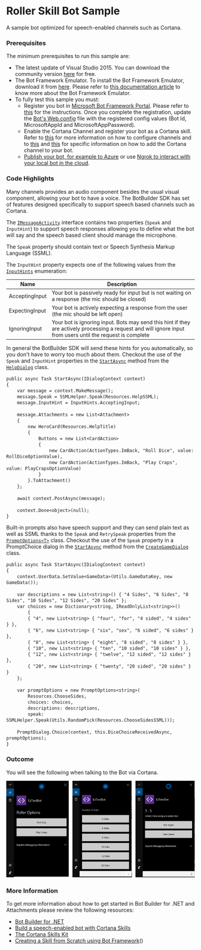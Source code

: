 # Roller Skill Bot Sample

A sample bot optimized for speech-enabled channels such as Cortana.

### Prerequisites

The minimum prerequisites to run this sample are:
* The latest update of Visual Studio 2015. You can download the community version [here](http://www.visualstudio.com) for free.
* The Bot Framework Emulator. To install the Bot Framework Emulator, download it from [here](https://emulator.botframework.com/). Please refer to [this documentation article](https://github.com/microsoft/botframework-emulator/wiki/Getting-Started) to know more about the Bot Framework Emulator.
* To fully test this sample you must:
    * Register you bot in [Microsoft Bot Framework Portal](https://dev.botframework.com/bots). Please refer to [this](https://docs.microsoft.com/en-us/bot-framework/portal-register-bot) for the instructions. Once you complete the registration, update the [Bot's Web.config](Web.config#L9-L11) file with the registered config values (Bot Id, MicrosoftAppId and MicrosoftAppPassword). 
    * Enable the Cortana Channel and register your bot as a Cortana skill. Refer to [this](https://docs.microsoft.com/en-us/bot-framework/portal-configure-channels) for more information on how to configure channels and to [this](https://docs.microsoft.com/en-us/bot-framework/channels/channel-cortana) and [this](https://docs.microsoft.com/en-us/cortana/tutorials/bot-skills/add-bot-to-cortana-channel) for specific information on how to add the Cortana channel to your bot.
    *  [Publish your bot, for example to Azure](https://docs.microsoft.com/en-us/bot-framework/deploy-bot-overview) or use [Ngrok to interact with your local bot in the cloud](https://blogs.msdn.microsoft.com/jamiedalton/2016/07/29/ms-bot-framework-ngrok/).


### Code Highlights
Many channels provides an audio component besides the usual visual component, allowing your bot to have a voice. The BotBuilder SDK has set of features designed specifically to support speech based channels such as Cortana. 

The [`IMessageActivity`](https://github.com/Microsoft/BotBuilder/blob/master/CSharp/Library/Microsoft.Bot.Connector.Shared/IMessageActivity.cs) interface contains two properties (`Speak` and `InputHint`) to support speech responses allowing you to define what the bot will say and the speech based client should manage the microphone.

The `Speak` property should contain text or Speech Synthesis Markup Language (SSML). 

The `InputHint` property expects one of the following values from the [`InputHints`](https://github.com/Microsoft/BotBuilder/blob/master/CSharp/Library/Microsoft.Bot.Connector.Shared/InputHints.cs) enumeration:

|Name|Description|
|---|---|
|AcceptingInput|Your bot is passively ready for input but is not waiting on a response (the mic should be closed)|
|ExpectingInput|Your bot is actively expecting a response from the user (the mic should be left open)|
|IgnoringInput|Your bot is ignoring input. Bots may send this hint if they are actively processing a request and will ignore input from users until the request is complete|

In general the BotBuilder SDK will send these hints for you automatically, so you don't have to worry too much about them. Checkout the use of the `Speak` and `InputHint` properties in the [`StartAsync`](Dialogs/HelpDialog.cs#L20-L21) method from the [`HelpDialog`](Dialogs/HelpDialog.cs) class.

```
public async Task StartAsync(IDialogContext context)
{
    var message = context.MakeMessage();
    message.Speak = SSMLHelper.Speak(Resources.HelpSSML);
    message.InputHint = InputHints.AcceptingInput;

    message.Attachments = new List<Attachment>
    {
        new HeroCard(Resources.HelpTitle)
        {
            Buttons = new List<CardAction>
            {
                new CardAction(ActionTypes.ImBack, "Roll Dice", value: RollDiceOptionValue),
                new CardAction(ActionTypes.ImBack, "Play Craps", value: PlayCrapsOptionValue)
            }
        }.ToAttachment()
    };

    await context.PostAsync(message);

    context.Done<object>(null);
}
```

Built-in prompts also have speech support and they can send plain text as well as SSML thanks to the `Speak` and `RetrySpeak` properties from the [`PromptOptions<T>`](https://github.com/Microsoft/BotBuilder/blob/master/CSharp/Library/Microsoft.Bot.Builder/Dialogs/PromptDialog.cs#L90) class. Checkout the use of the `Speak` property in a PromptChoice dialog in the [`StartAsync`](Dialogs/CreateGameDialog.cs#L31) method from the [`CreateGameDialog`](Dialogs/CreateGameDialog.cs) class.

```
public async Task StartAsync(IDialogContext context)
{
    context.UserData.SetValue<GameData>(Utils.GameDataKey, new GameData());

    var descriptions = new List<string>() { "4 Sides", "6 Sides", "8 Sides", "10 Sides", "12 Sides", "20 Sides" };
    var choices = new Dictionary<string, IReadOnlyList<string>>()
        {
        { "4", new List<string> { "four", "for", "4 sided", "4 sides" } },
        { "6", new List<string> { "six", "sex", "6 sided", "6 sides" } },
        { "8", new List<string> { "eight", "8 sided", "8 sides" } },
        { "10", new List<string> { "ten", "10 sided", "10 sides" } },
        { "12", new List<string> { "twelve", "12 sided", "12 sides" } },
        { "20", new List<string> { "twenty", "20 sided", "20 sides" } }
    };

    var promptOptions = new PromptOptions<string>(
        Resources.ChooseSides,
        choices: choices,
        descriptions: descriptions,
        speak: SSMLHelper.Speak(Utils.RandomPick(Resources.ChooseSidesSSML)));

    PromptDialog.Choice(context, this.DiceChoiceReceivedAsync, promptOptions);
}
```
### Outcome
You will see the following when talking to the Bot via Cortana.

![Sample Outcome](images/outcome-cortana.png)


### More Information
To get more information about how to get started in Bot Builder for .NET and Attachments please review the following resources:
* [Bot Builder for .NET](https://docs.microsoft.com/en-us/bot-framework/dotnet/)
* [Build a speech-enabled bot with Cortana Skills](https://docs.microsoft.com/en-us/bot-framework/dotnet/bot-builder-dotnet-cortana-skill)
* [The Cortana Skills Kit](https://docs.microsoft.com/en-us/cortana/getstarted)
* [Creating a Skill from Scratch using Bot Framework](https://docs.microsoft.com/en-us/cortana/tutorials/bot-skills/add-bot-to-cortana-channel)()
